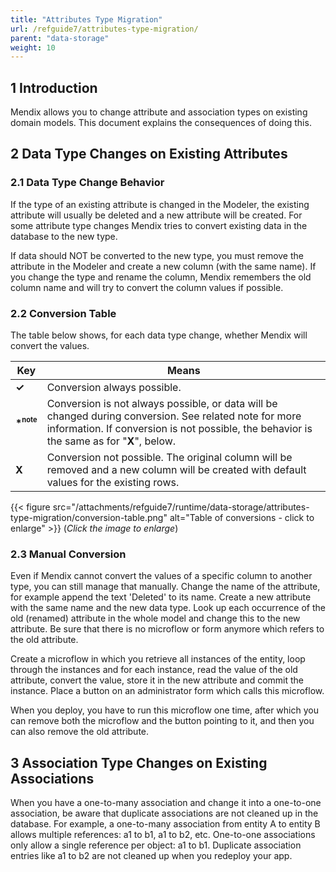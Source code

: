 ```yaml
---
title: "Attributes Type Migration"
url: /refguide7/attributes-type-migration/
parent: "data-storage"
weight: 10
---
```


## 1 Introduction

Mendix allows you to change attribute and association types on existing domain models. This document explains the consequences of doing this.

## 2 Data Type Changes on Existing Attributes

### 2.1 Data Type Change Behavior

If the type of an existing attribute is changed in the Modeler, the existing attribute will usually be deleted and a new attribute will be created. For some attribute type changes Mendix tries to convert existing data in the database to the new type.

If data should NOT be converted to the new type, you must remove the attribute in the Modeler and create a new column (with the same name). If you change the type and rename the column, Mendix remembers the old column name and will try to convert the column values if possible.

### 2.2 Conversion Table

The table below shows, for each data type change, whether Mendix will convert the values.

Key | Means
--- | ---
**&#x2713;** | Conversion always possible.
**\*<sup><small>note</small></sup>** | Conversion is not always possible, or data will be changed during conversion. See related note for more information. If conversion is not possible, the behavior is the same as for "**X**", below.
**X** | Conversion not possible. The original column will be removed and a new column will be created with default values for the existing rows.

{{< figure src="/attachments/refguide7/runtime/data-storage/attributes-type-migration/conversion-table.png" alt="Table of conversions - click to enlarge" >}}
(*Click the image to enlarge*)

### 2.3 Manual Conversion

Even if Mendix cannot convert the values of a specific column to another type, you can still manage that manually. Change the name of the attribute, for example append the text 'Deleted' to its name. Create a new attribute with the same name and the new data type. Look up each occurrence of the old (renamed) attribute in the whole model and change this to the new attribute. Be sure that there is no microflow or form anymore which refers to the old attribute.

Create a microflow in which you retrieve all instances of the entity, loop through the instances and for each instance, read the value of the old attribute, convert the value, store it in the new attribute and commit the instance. Place a button on an administrator form which calls this microflow.

When you deploy, you have to run this microflow one time, after which you can remove both the microflow and the button pointing to it, and then you can also remove the old attribute.

## 3 Association Type Changes on Existing Associations

When you have a one-to-many association and change it into a one-to-one association, be aware that duplicate associations are not cleaned up in the database. For example, a one-to-many association from entity A to entity B allows multiple references: a1 to b1, a1 to b2, etc. One-to-one associations only allow a single reference per object: a1 to b1. Duplicate association entries like a1 to b2 are not cleaned up when you redeploy your app.
